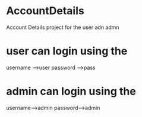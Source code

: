 # AccountDetails
Account Details project for the user adn admn

# user can login using the 
  username -->user
  password -->pass
  
# admin can login using the 
   username-->admin
   password-->admin
